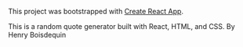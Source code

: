 This project was bootstrapped with [Create React App](https://github.com/facebook/create-react-app).

This is a random quote generator built with React, HTML, and CSS. By Henry Boisdequin
